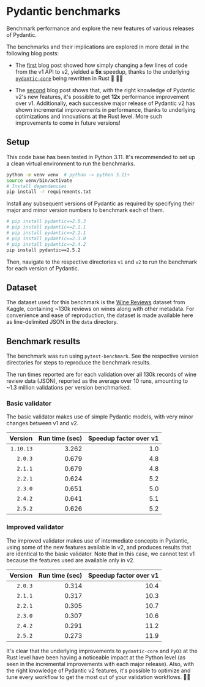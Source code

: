 # Pydantic benchmarks

Benchmark performance and explore the new features of various releases of Pydantic.

The benchmarks and their implications are explored in more detail in the following blog posts: 

* The [first](https://thedataquarry.com/posts/why-pydantic-v2-matters/) blog post showed how simply changing a few lines of code from the v1 API to v2, yielded a **5x** speedup, thanks to the underlying [`pydantic-core`](https://github.com/pydantic/pydantic-core) being rewritten in Rust 🦀 💪🏽

* The [second](https://thedataquarry.com/posts/intermediate-pydantic/) blog post shows that, with the right knowledge of Pydantic v2's new features, it's possible to get **12x** performance improvement over v1. Additionally, each successive major release of Pydantic v2 has shown incremental improvements in performance, thanks to underlying optimizations and innovations at the Rust level. More such improvements to come in future versions!

## Setup

This code base has been tested in Python 3.11. It's recommended to set up a clean virtual environment to run the benchmarks.

```sh
python -m venv venv  # python -> python 3.11+
source venv/bin/activate
# Install dependencies
pip install -r requirements.txt
```

Install any subsequent versions of Pydantic as required by specifying their major and minor version numbers to benchmark each of them.

```sh
# pip install pydantic==2.0.3
# pip install pydantic==2.1.1
# pip install pydantic==2.2.1
# pip install pydantic==2.3.0
# pip install pydantic==2.4.2
pip install pydantic==2.5.2
```

Then, navigate to the respective directories `v1` and `v2` to run the benchmark for each version of Pydantic.

## Dataset

The dataset used for this benchmark is the [Wine Reviews](https://www.kaggle.com/zynicide/wine-reviews) dataset from Kaggle, containing ~130k reviews on wines along with other metadata. For convenience and ease of reproduction, the dataset is made available here as line-delimited JSON in the `data` directory.

## Benchmark results

The benchmark was run using `pytest-benchmark`. See the respective version directories for steps to reproduce the benchmark results.

The run times reported are for each validation over all 130k records of wine review data (JSON), reported as the average over 10 runs, amounting to ~1.3 million validations per version benchmarked.

### Basic validator

The basic validator makes use of simple Pydantic models, with very minor changes between v1 and v2.

Version | Run time (sec) | Speedup factor over v1
---: | ---: | ---:
`1.10.13` | 3.262 | 1.0
`2.0.3` | 0.679 | 4.8
`2.1.1` | 0.679 | 4.8
`2.2.1` | 0.624 | 5.2
`2.3.0` | 0.651 | 5.0
`2.4.2` | 0.641 | 5.1
`2.5.2` | 0.626 | 5.2

### Improved validator

The improved validator makes use of intermediate concepts in Pydantic, using some of the new features available in v2, and produces results that are identical to the basic validator. Note that in this case, we cannot test v1 because the features used are available only in v2.

Version | Run time (sec) | Speedup factor over v1
---: | ---: | ---:
`2.0.3` | 0.314 | 10.4
`2.1.1` | 0.317 | 10.3
`2.2.1` | 0.305 | 10.7
`2.3.0` | 0.307 | 10.6
`2.4.2` | 0.291 | 11.2
`2.5.2` | 0.273 | 11.9

It's clear that the underlying improvements to `pydantic-core` and `PyO3` at the Rust level have been having a noticeable impact at the Python level (as seen in the incremental improvements with each major release). Also, with the right knowledge of Pydantic v2 features, it's possible to optimize and tune every workflow to get the most out of your validation workflows. 💪🏽
